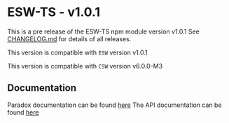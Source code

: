 # ESW-TS - v1.0.1

This is a pre release of the ESW-TS npm module version v1.0.1
See [CHANGELOG.md](CHANGELOG.md) for details of all releases.

This version is compatible with `ESW` version v1.0.1

This version is compatible with `CSW` version v6.0.0-M3

## Documentation

Paradox documentation can be found [here](https://tmtsoftware.github.io/esw-ts/1.0.1/)
The API documentation can be found [here](https://tmtsoftware.github.io/esw-ts/1.0.1/common/ts-docs.html)
